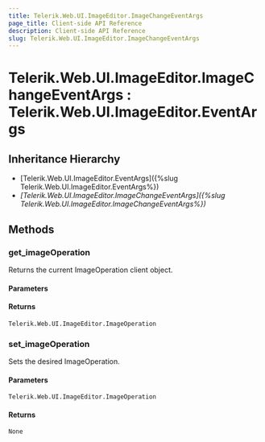 ```yaml
---
title: Telerik.Web.UI.ImageEditor.ImageChangeEventArgs
page_title: Client-side API Reference
description: Client-side API Reference
slug: Telerik.Web.UI.ImageEditor.ImageChangeEventArgs
---
```


# Telerik.Web.UI.ImageEditor.ImageChangeEventArgs : Telerik.Web.UI.ImageEditor.EventArgs 

## Inheritance Hierarchy

* [Telerik.Web.UI.ImageEditor.EventArgs]({%slug Telerik.Web.UI.ImageEditor.EventArgs%})
* *[Telerik.Web.UI.ImageEditor.ImageChangeEventArgs]({%slug Telerik.Web.UI.ImageEditor.ImageChangeEventArgs%})*

## Methods

###  get_imageOperation

Returns the current ImageOperation client object.

#### Parameters

#### Returns

`Telerik.Web.UI.ImageEditor.ImageOperation`

###  set_imageOperation

Sets the desired ImageOperation.

#### Parameters

`Telerik.Web.UI.ImageEditor.ImageOperation`

#### Returns

`None`


